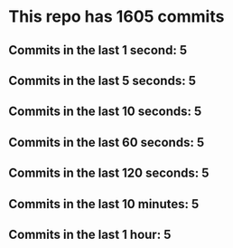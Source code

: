 # This repo has 1605 commits

## Commits in the last 1 second: 5
## Commits in the last 5 seconds: 5
## Commits in the last 10 seconds: 5
## Commits in the last 60 seconds: 5
## Commits in the last 120 seconds: 5
## Commits in the last 10 minutes: 5
## Commits in the last 1 hour: 5
